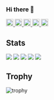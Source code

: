 ### Hi there 👋

<p align="left">
  <a href="https://github.com/taro0884">
    <img height="20" src="https://komarev.com/ghpvc/?username=taro0884" />
  </a>
  <a href="https://github.com/taro0884">
    <img height="20" src="https://img.shields.io/github/followers/taro0884?label=follow&logo=github&style=flat" />
  </a>
  <a href="http://qiita.com/taro0884">
    <img height="20" src="https://qiita-badge.apiapi.app/s/taro0884/posts.svg" />
  </a>
  <a href="http://qiita.com/taro0884">
    <img height="20" src="https://qiita-badge.apiapi.app/s/taro0884/contributions.svg" />
  </a>
  <a href="https://zenn.dev/taro0884">
    <img height="20" src="https://badgen.org/img/zenn/taro0884/articles?style=plastic" />
  </a>
</p>


## Stats
![](http://github-profile-summary-cards.vercel.app/api/cards/profile-details?username=taro0884&theme=gruvbox)
![](http://github-profile-summary-cards.vercel.app/api/cards/repos-per-language?username=taro0884&theme=gruvbox)
![](http://github-profile-summary-cards.vercel.app/api/cards/most-commit-language?username=taro0884&theme=gruvbox)
![](http://github-profile-summary-cards.vercel.app/api/cards/stats?username=taro0884&theme=gruvbox)
![](http://github-profile-summary-cards.vercel.app/api/cards/productive-time?username=taro0884&theme=gruvbox&utcOffset=9)

## Trophy
![trophy](https://github-profile-trophy.vercel.app/?username=taro0884&theme=gruvbox)
<!--

![](https://raw.githubusercontent.com/taro0884/taro0884/output/github-contribution-grid-snake.svg)


**taro0884/taro0884** is a ✨ _special_ ✨ repository because its `README.md` (this file) appears on your GitHub profile.

Here are some ideas to get you started:

- 🔭 I’m currently working on ...
- 🌱 I’m currently learning ...
- 👯 I’m looking to collaborate on ...
- 🤔 I’m looking for help with ...
- 💬 Ask me about ...
- 📫 How to reach me: ...
- 😄 Pronouns: ...
- ⚡ Fun fact: ...
-->

